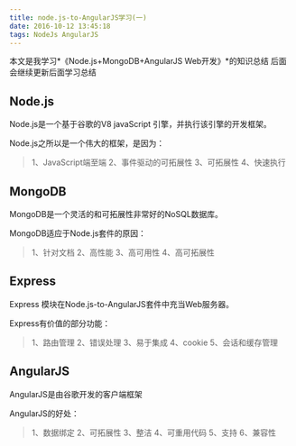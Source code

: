 ```yaml
---
title: node.js-to-AngularJS学习(一)
date: 2016-10-12 13:45:18
tags: NodeJs AngularJS
---
```


本文是我学习*《Node.js+MongoDB+AngularJS Web开发》*的知识总结
后面会继续更新后面学习总结

## Node.js
Node.js是一个基于谷歌的V8 javaScript 引擎，并执行该引擎的开发框架。

Node.js之所以是一个伟大的框架，是因为：
>    1、JavaScript端至端
>    2、事件驱动的可拓展性
>    3、可拓展性
>    4、快速执行

<!-- more -->
## MongoDB
MongoDB是一个灵活的和可拓展性非常好的NoSQL数据库。

MongoDB适应于Node.js套件的原因：
>    1、针对文档
>    2、高性能
>    3、高可用性
>    4、高可拓展性

## Express
Express 模块在Node.js-to-AngularJS套件中充当Web服务器。

Express有价值的部分功能：
>    1、路由管理
>    2、错误处理
>    3、易于集成
>    4、cookie
>    5、会话和缓存管理

## AngularJS
AngularJS是由谷歌开发的客户端框架

AngularJS的好处：
>    1、数据绑定
>    2、可拓展性
>    3、整洁
>    4、可重用代码
>    5、支持
>    6、兼容性

